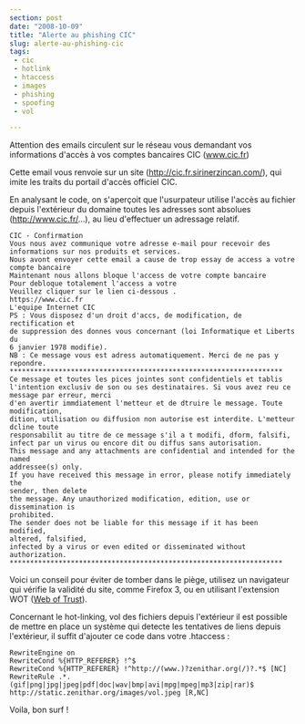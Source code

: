 ```yaml
---
section: post
date: "2008-10-09"
title: "Alerte au phishing CIC"
slug: alerte-au-phishing-cic
tags:
 - cic
 - hotlink
 - htaccess
 - images
 - phishing
 - spoofing
 - vol

---
```


Attention des emails circulent sur le réseau vous demandant vos informations d'accès à vos comptes bancaires CIC (www.cic.fr)

Cette email vous renvoie sur un site (http://cic.fr.sirinerzincan.com/), qui imite les traits du portail d'accès officiel CIC.

En analysant le code, on s'aperçoit que l'usurpateur utilise l'accès au fichier depuis l'extérieur du domaine toutes les adresses sont absolues (http://www.cic.fr/...), au lieu d'effectuer un adressage relatif.

```
CIC - Confirmation
Vous nous avez communique votre adresse e-mail pour recevoir des informations sur nos produits et services.
Nous avont envoyer cette email a cause de trop essay de access a votre compte bancaire
Maintenant nous allons bloque l'access de votre compte bancaire
Pour debloque totalement l'access a votre
Veuillez cliquer sur le lien ci-dessous .
https://www.cic.fr
L'equipe Internet CIC
PS : Vous disposez d'un droit d'accs, de modification, de rectification et
de suppression des donnes vous concernant (loi Informatique et Liberts du
6 janvier 1978 modifie).
NB : Ce message vous est adress automatiquement. Merci de ne pas y repondre.
*******************************************************************
Ce message et toutes les pices jointes sont confidentiels et tablis
l'intention exclusiv de son ou ses destinataires. Si vous avez reu ce message par erreur, merci
d'en avertir immdiatement l'metteur et de dtruire le message. Toute modification,
dition, utilisation ou diffusion non autorise est interdite. L'metteur dcline toute
responsabilit au titre de ce message s'il a t modifi, dform, falsifi, infect par un virus ou encore dit ou diffus sans autorisation.
This message and any attachments are confidential and intended for the named
addressee(s) only.
If you have received this message in error, please notify immediately the
sender, then delete
the message. Any unauthorized modification, edition, use or dissemination is
prohibited.
The sender does not be liable for this message if it has been modified,
altered, falsified,
infected by a virus or even edited or disseminated without authorization.
*******************************************************************
```

Voici un conseil pour éviter de tomber dans le piège, utilisez un navigateur qui vérifie la validité du site, comme Firefox 3, ou en utilisant l'extension WOT ([Web of Trust](http://www.mywot.com/)).

Concernant le hot-linking, vol des fichiers depuis l'extérieur il est possible de mettre en place un système qui detecte les tentatives de liens depuis l'extérieur, il suffit d'ajouter ce code dans votre .htaccess :

```
RewriteEngine on
RewriteCond %{HTTP_REFERER} !^$
RewriteCond %{HTTP_REFERER} !^http://(www.)?zenithar.org(/)?.*$ [NC]
RewriteRule .*.(gif|png|jpg|jpeg|pdf|doc|wav|bmp|avi|mpg|mpeg|mp3|zip|rar)$ http://static.zenithar.org/images/vol.jpeg [R,NC]
```

Voila, bon surf !
